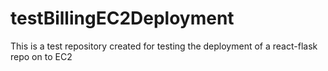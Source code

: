 # testBillingEC2Deployment
This is a test repository created for testing the deployment of a react-flask repo on to EC2
